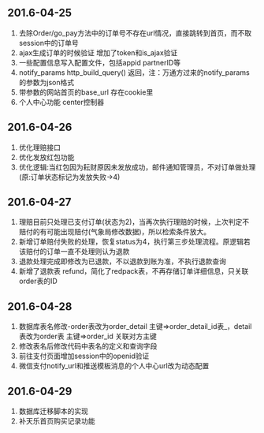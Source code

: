 **201.6-04-25**
---
1.  去除Order/go_pay方法中的订单号不存在url情况，直接跳转到首页，而不取session中的订单号
1.  ajax生成订单的时候验证  增加了token和is_ajax验证
1.  一些配置信息写入配置文件，包括appid partnerID等
1.  notify_params http_build_query() 返回，注：万通方过来的notify_params的参数为json格式
1.  带参数的网站首页的base_url 存在cookie里
1.  个人中心功能 center控制器

**201.6-04-26**
---
1.  优化理赔接口
1.  优化发放红包功能
1.  优化逻辑:当红包因为耘财原因未发放成功，邮件通知管理员，不对订单做处理(原:订单状态标记为发放失败->4)

**201.6-04-27**
---
1. 理赔目前只处理已支付订单(状态为2)，当再次执行理赔的时候，上次判定不赔付的有可能出现赔付(气象局修改数据)，所以检索条件放大。
1. 新增订单赔付失败的处理，恢复status为4，执行第三步处理流程。原逻辑若该赔付的订单一直不处理则认为退款
1. 退款处理完成即修改为已退款，不以退款到账为准，不执行退款查询
1. 新增了退款表 refund，简化了redpack表，不再存储订单详细信息，只关联order表的ID

**201.6-04-28**
---
1. 数据库表名修改-order表改为order_detail 主键=>order_detail_id表_，detail表改为order表 主键=>order_id 关联对方主键
1. 修改表名后修改代码中表名的定义和查询字段
1. 前往支付页面增加session中的openid验证
1. 微信支付notify_url和推送模板消息的个人中心url改为动态配置

**201.6-04-29**
---
1. 数据库迁移脚本的实现
1. 补天乐首页购买记录功能

